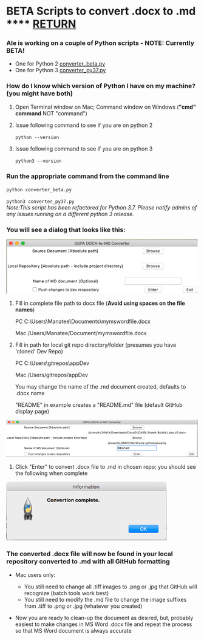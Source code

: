 # **BETA** Scripts to convert .docx to .md **** [RETURN](README.md)

### Ale is working on a couple of Python scripts - NOTE: Currently BETA!
* One for Python 2  [converter_beta.py](https://raw.githubusercontent.com/jjking2019/ospa-github-ideas/master/files/converter_beta.py)
* One for Python 3  [converter_py37.py](https://raw.githubusercontent.com/jjking2019/ospa-github-ideas/master/files/converter_py37.py)

### How do I know which version of Python I have on my machine? (you might have both)

1. Open Terminal window on Mac; Command window on Windows (__"cmd" command__ NOT "command")

1. Issue following command to see if you are on python 2

   `python --version`

1. Issue following command to see if you are on python 3

   `python3 --version`

### Run the appropriate command from the command line

 `python converter_beta.py`

 `python3 converter_py37.py` <br/>
 *Note:This script has been refactored for Python 3.7. Please notify admins of any issues running on a different python 3 release.*

 ### You will see a dialog that looks like this:

  ![](images/PythonScriptForm.png)

1. Fill in complete file path to docx file (**Avoid using spaces on the file names**)<br/>
   
   PC
   C:\Users\Manatee\Documents\mymswordfile.docx
   
   Mac
   /Users/Manatee/Document/mymswordfile.docx

1. Fill in path for local git repo directory/folder
   (presumes you have 'cloned' Dev Repo)

   PC
   C:\Users\gitrepos\appDev

   Mac
   /Users/gitrepos/appDev

   You may change the name of the .md document created, defaults to .docx name
  
   "README" in example creates a "README.md" file (default GitHub display page)

  ![](images/PythonScriptFormFilled_v2.png)

1. Click "Enter" to convert .docx file to .md in chosen repo; you should see the following when complete

  ![](images/PythonScriptComplete.png)

### The converted .docx file will now be found in your local repository converted to .md with all GitHub formatting

* Mac users only: 
   * You still need to change all .tiff images to .png or .jpg that GitHub will recognize (batch tools work best)
   * You still need to modify the .md file to change the image suffixes from .tiff to .png or .jpg (whatever you created)

* Now you are ready to clean-up the document as desired, but, probably easiest to make changes in MS Word .docx file and repeat the process so that MS Word document is always accurate

